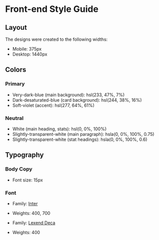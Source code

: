 # Front-end Style Guide

## Layout

The designs were created to the following widths:

- Mobile: 375px
- Desktop: 1440px

## Colors

### Primary

- Very-dark-blue (main background): hsl(233, 47%, 7%)
- Dark-desaturated-blue (card background): hsl(244, 38%, 16%)
- Soft-violet (accent): hsl(277, 64%, 61%)

### Neutral

- White (main heading, stats): hsl(0, 0%, 100%)
- Slightly-transparent-white (main paragraph): hsla(0, 0%, 100%, 0.75)
- Slightly-transparent-white (stat headings): hsla(0, 0%, 100%, 0.6)

## Typography

### Body Copy

- Font size: 15px

### Font

- Family: [Inter](https://fonts.google.com/specimen/Inter)
- Weights: 400, 700

- Family: [Lexend Deca](https://fonts.google.com/specimen/Lexend+Deca)
- Weights: 400
